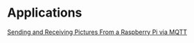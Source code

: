 # Applications

[Sending and Receiving Pictures From a Raspberry Pi via MQTT](https://developer.ibm.com/recipes/tutorials/sending-and-receiving-pictures-from-a-raspberry-pi-via-mqtt/)